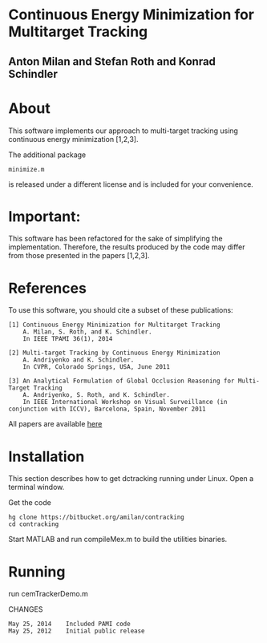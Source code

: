 Continuous Energy Minimization for Multitarget Tracking
=======================================================
Anton Milan and Stefan Roth and Konrad Schindler
------------------------------------------------




About
=====

This software implements our approach to multi-target tracking
using continuous energy minimization [1,2,3].

The additional package

    minimize.m
 
is released under a different license and is included for your convenience.




Important:
==========
This software has been refactored for the sake of simplifying the
implementation. Therefore, the results produced by the code may differ
from those presented in the papers [1,2,3].


References
==========
To use this software, you should cite a subset of these publications:

    [1] Continuous Energy Minimization for Multitarget Tracking
        A. Milan, S. Roth, and K. Schindler.
        In IEEE TPAMI 36(1), 2014
        
    [2] Multi-target Tracking by Continuous Energy Minimization
        A. Andriyenko and K. Schindler. 
        In CVPR, Colorado Springs, USA, June 2011

    [3] An Analytical Formulation of Global Occlusion Reasoning for Multi-Target Tracking
        A. Andriyenko, S. Roth, and K. Schindler. 
        In IEEE International Workshop on Visual Surveillance (in conjunction with ICCV), Barcelona, Spain, November 2011 

All papers are available [here](http://research.milanton.net)


Installation
============
This section describes how to get dctracking running under Linux.
Open a terminal window.

Get the code

    hg clone https://bitbucket.org/amilan/contracking
    cd contracking
    

Start MATLAB and run compileMex.m to build the utilities binaries.


Running
=======

run cemTrackerDemo.m



CHANGES

	May 25, 2014	Included PAMI code
	May 25, 2012	Initial public release